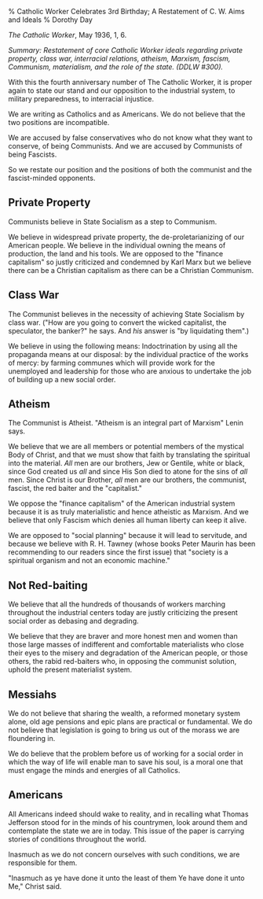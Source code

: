 % Catholic Worker Celebrates 3rd Birthday; A Restatement of C. W. Aims and Ideals
% Dorothy Day

*The Catholic Worker*, May 1936, 1, 6.

*Summary: Restatement of core Catholic Worker ideals regarding private
property, class war, interracial relations, atheism, Marxism, fascism,
Communism, materialism, and the role of the state. (DDLW \#300).*

With this the fourth anniversary number of The Catholic Worker, it is
proper again to state our stand and our opposition to the industrial
system, to military preparedness, to interracial injustice.

We are writing as Catholics and as Americans. We do not believe that the
two positions are incompatible.

We are accused by false conservatives who do not know what they want to
conserve, of being Communists. And we are accused by Communists of being
Fascists.

So we restate our position and the positions of both the communist and
the fascist-minded opponents.

Private Property
----------------

Communists believe in State Socialism as a step to Communism.

We believe in widespread private property, the de-proletarianizing of
our American people. We believe in the individual owning the means of
production, the land and his tools. We are opposed to the "finance
capitalism" so justly criticized and condemned by Karl Marx but we
believe there can be a Christian capitalism as there can be a Christian
Communism.

Class War
---------

The Communist believes in the necessity of achieving State Socialism by
class war. ("How are you going to convert the wicked capitalist, the
speculator, the banker?" he says. And *his* answer is "by liquidating
them".)

We believe in using the following means: Indoctrination by using all the
propaganda means at our disposal: by the individual practice of the
works of mercy: by farming communes which will provide work for the
unemployed and leadership for those who are anxious to undertake the job
of building up a new social order.

Atheism
-------

The Communist is Atheist. "Atheism is an integral part of Marxism" Lenin
says.

We believe that we are all members or potential members of the mystical
Body of Christ, and that we must show that faith by translating the
spiritual into the material. *All* men are our brothers, Jew or Gentile,
white or black, since God created us *all* and since His Son died to
atone for the sins of *all* men. Since Christ is our Brother, *all* men
are our brothers, the communist, fascist, the red baiter and the
"capitalist."

We oppose the "finance capitalism" of the American industrial system
because it is as truly materialistic and hence atheistic as Marxism. And
we believe that only Fascism which denies all human liberty can keep it
alive.

We are opposed to "social planning" because it will lead to servitude,
and because we believe with R. H. Tawney (whose books Peter Maurin has
been recommending to our readers since the first issue) that "society is
a spiritual organism and not an economic machine."

Not Red-baiting
---------------

We believe that all the hundreds of thousands of workers marching
throughout the industrial centers today are justly criticizing the
present social order as debasing and degrading.

We believe that they are braver and more honest men and women than those
large masses of indifferent and comfortable materialists who close their
eyes to the misery and degradation of the American people, or those
others, the rabid red-baiters who, in opposing the communist solution,
uphold the present materialist system.

Messiahs
--------

We do not believe that sharing the wealth, a reformed monetary system
alone, old age pensions and epic plans are practical or fundamental. We
do not believe that legislation is going to bring us out of the morass
we are floundering in.

We do believe that the problem before us of working for a social order
in which the way of life will enable man to save his soul, is a moral
one that must engage the minds and energies of all Catholics.

Americans
---------

All Americans indeed should wake to reality, and in recalling what
Thomas Jefferson stood for in the minds of his countrymen, look around
them and contemplate the state we are in today. This issue of the paper
is carrying stories of conditions throughout the world.

Inasmuch as we do not concern ourselves with such conditions, we are
responsible for them.

"Inasmuch as ye have done it unto the least of them Ye have done it unto
Me," Christ said.
